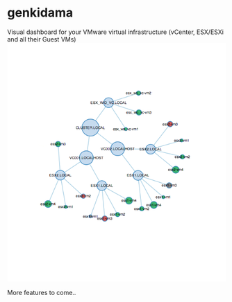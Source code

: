 genkidama
=========

Visual dashboard for your VMware virtual infrastructure (vCenter, ESX/ESXi and all their Guest VMs)
![Alt text](docs/genkidama.png "Genkidama Dashboard")

More features to come..
